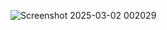 ![Screenshot 2025-03-02 002029](https://github.com/user-attachments/assets/91e5e930-f114-4b35-9e53-87af8d0aaefd)


